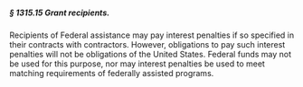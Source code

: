 ##### § 1315.15 Grant recipients. #####

Recipients of Federal assistance may pay interest penalties if so specified in their contracts with contractors. However, obligations to pay such interest penalties will not be obligations of the United States. Federal funds may not be used for this purpose, nor may interest penalties be used to meet matching requirements of federally assisted programs.